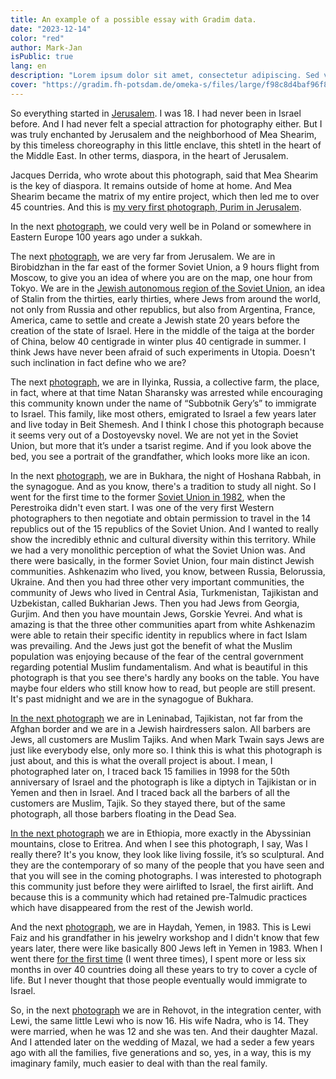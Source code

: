 ```yaml
---
title: An example of a possible essay with Gradim data.
date: "2023-12-14"
color: "red"
author: Mark-Jan
isPublic: true
lang: en
description: "Lorem ipsum dolor sit amet, consectetur adipiscing. Sed vel augue viverra, suscipit nisi sagittis, molestie neque."
cover: "https://gradim.fh-potsdam.de/omeka-s/files/large/f98c8d4baf96f80fed2fa1ded94b4dcb88a34a9d.jpg"
---
```


So everything started in [Jerusalem](set/213867). I was 18. I had never been in Israel before. And I had never felt a special attraction for photography either. But I was truly enchanted by Jerusalem and the neighborhood of Mea Shearim, by this timeless choreography in this little enclave, this shtetl in the heart of the Middle East. In other terms, diaspora, in the heart of Jerusalem. 

Jacques Derrida, who wrote about this photograph, said that Mea Shearim is the key of diaspora. It remains outside of home at home. And Mea Shearim became the matrix of my entire project, which then led me to over 45 countries. And this is [my very first photograph, Purim in Jerusalem](item/227928).

In the next [photograph](item/228092), we could very well be in Poland or somewhere in Eastern Europe 100 years ago under a sukkah.

The next [photograph](item/96478), we are very far from Jerusalem. We are in Birobidzhan in the far east of the former Soviet Union, a 9 hours flight from Moscow, to give you an idea of where you are on the map, one hour from Tokyo. We are in the [Jewish autonomous region of the Soviet Union](set/92504), an idea of Stalin from the thirties, early thirties, where Jews from around the world, not only from Russia and other republics, but also from Argentina, France, America, came to settle and create a Jewish state 20 years before the creation of the state of Israel. Here in the middle of the taiga at the border of China, below 40 centigrade in winter plus 40 centigrade in summer. I think Jews have never been afraid of such experiments in Utopia. Doesn't such inclination in fact define who we are?

The next [photograph](item/114787), we are in Ilyinka, Russia, a collective farm, the place, in fact, where at that time Natan Sharansky was arrested while encouraging this community known under the name of “Subbotnik Gery’s” to immigrate to Israel. This family, like most others, emigrated to Israel a few years later and live today in Beit Shemesh. And I think I chose this photograph because it seems very out of a Dostoyevsky novel. We are not yet in the Soviet Union, but more that it’s under a tsarist regime. And if you look above the bed, you see a portrait of the grandfather, which looks more like an icon.

In the next [photograph](item/95556), we are in Bukhara, the night of Hoshana Rabbah, in the synagogue. And as you know, there's a tradition to study all night. So I went for the first time to the former [Soviet Union in 1982](set/92511), when the Perestroika didn't even start. I was one of the very first Western photographers to then negotiate and obtain permission to travel in the 14 republics out of the 15 republics of the Soviet Union. And I wanted to really show the incredibly ethnic and cultural diversity within this territory. While we had a very monolithic perception of what the Soviet Union was. And there were basically, in the former Soviet Union, four main distinct Jewish communities. Ashkenazim who lived, you know, between Russia, Belorussia, Ukraine. And then you had three other very important communities, the community of Jews who lived in Central Asia, Turkmenistan, Tajikistan and Uzbekistan, called Bukharian Jews. Then you had Jews from Georgia, Gurjim. And then you have mountain Jews, Gorskie Yevrei. And what is amazing is that the three other communities apart from white Ashkenazim were able to retain their specific identity in republics where in fact Islam was prevailing. And the Jews just got the benefit of what the Muslim population was enjoying because of the fear of the central government regarding potential Muslim fundamentalism. And what is beautiful in this photograph is that you see there's hardly any books on the table. You have maybe four elders who still know how to read, but people are still present. It's past midnight and we are in the synagogue of Bukhara.

[In the next photograph](item/105775) we are in Leninabad, Tajikistan, not far from the Afghan border and we are in a Jewish hairdressers salon. All barbers are Jews, all customers are Muslim Tajiks. And when Mark Twain says Jews are just like everybody else, only more so. I think this is what this photograph is just about, and this is what the overall project is about. I mean, I photographed later on, I traced back 15 families in 1998 for the 50th anniversary of Israel and the photograph is like a diptych in Tajikistan or in Yemen and then in Israel. And I traced back all the barbers of all the customers are Muslim, Tajik. So they stayed there, but of the same photograph, all those barbers floating in the Dead Sea.

[In the next photograph](item/77615) we are in Ethiopia, more exactly in the Abyssinian mountains, close to Eritrea. And when I see this photograph, I say, Was I really there? It's you know, they look like living fossile, it’s so sculptural. And they are the contemporary of so many of the people that you have seen and that you will see in the coming photographs. I was interested to photograph this community just before they were airlifted to Israel, the first airlift. And because this is a community which had retained pre-Talmudic practices which have disappeared from the rest of the Jewish world.

And the next [photograph](item/41532), we are in Haydah, Yemen, in 1983. This is Lewi Faiz and his grandfather in his jewelry workshop and I didn't know that few years later, there were like basically 800 Jews left in Yemen in 1983. When I went there [for the first time](set/39868) (I went three times), I spent more or less six months in over 40 countries doing all these years to try to cover a cycle of life. But I never thought that those people eventually would immigrate to Israel. 

So, in the next [photograph](item/240222) we are in Rehovot, in the integration center, with Lewi, the same little Lewi who is now 16. His wife Nadra, who is 14. They were married, when he was 12 and she was ten. And their daughter Mazal. And I attended later on the wedding of Mazal,  we had a seder a few years ago with all the families, five generations and so, yes, in a way, this is my imaginary family, much easier to deal with than the real family.
